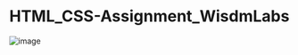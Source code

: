 # HTML_CSS-Assignment_WisdmLabs


![image](https://user-images.githubusercontent.com/123531240/216515286-8eae8832-b522-47db-9aa0-b2c5b64d20a5.png)
